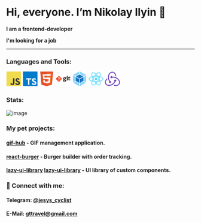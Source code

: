 <h1>Hi, everyone. I’m Nikolay Ilyin 👋</h1>

<div>
  <p><b>I am a frontend-developer</b></p>
  <p><b>I'm looking for a job</b></p>
</div>

___

### Languages and Tools:
<div>
  <img src="https://github.com/devicons/devicon/blob/master/icons/javascript/javascript-original.svg" title="JavaScript" alt="JavaScript" width="40"/>
  <img src="https://github.com/devicons/devicon/blob/master/icons/typescript/typescript-original.svg" title="TypeScript" alt="TypeScript" width="40" 
  <img src="https://github.com/devicons/devicon/blob/master/icons/css3/css3-plain-wordmark.svg"  title="CSS3" alt="CSS" width="40" height="40"/>
  <img src="https://github.com/devicons/devicon/blob/master/icons/html5/html5-original.svg" title="HTML5" alt="HTML" width="40" height="40"/>
  <img src="https://github.com/devicons/devicon/blob/master/icons/git/git-original-wordmark.svg" title="Git" **alt="Git" width="40" height="40"/>
  <img src="https://github.com/devicons/devicon/blob/master/icons/webpack/webpack-original.svg" title="Webpack width="40" height="40"/>
  <img src="https://github.com/devicons/devicon/blob/master/icons/react/react-original.svg" title="React width="40" height="40"/>
  <img src="https://github.com/devicons/devicon/blob/master/icons/redux/redux-original.svg" title="Reduxt width="40" height="40"/>
</div>

### Stats:                                                                                                                                                                                                                                        
![image](https://www.codewars.com/users/jesyscyclist/badges/small)
                                                                                                                                
### My pet projects:
<h4>
   <a href=https://github.com/jesyscyclist/gif-hub>gif-hub</a>
    - GIF management application.
</h4>  
<h4>
   <a href=https://github.com/jesyscyclist/react-burger>react-burger</a>
    - Burger builder with order tracking.
</h4>
<h4>
   <a href=https://github.com/jesyscyclist/lazy-ui-library>lazy-ui-library</a>
   <a href=https://github.com/jesyscyclist/lazy-ui-library/pkgs/npm/lazy-ui-library>lazy-ui-library</a>
    - UI library of custom components.
</h4>  

                                                                                                                                
<div>
  <h3>🤝 Connect with me:</h3>
  <h4>Telegram: <a href=https://t.me/jesys_cyclist>@jesys_cyclist</a></h4>                                                                                                           
  <h4>E-Mail: <a href="mailto:gttravel@gmail.com">gttravel@gmail.com</a></h4>                                                                                                       
 </div>
<!---
--->
